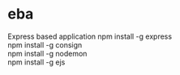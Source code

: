 # eba
Express based application
npm install -g express <br>
npm install -g consign <br>
npm install -g nodemon <br>
npm install -g ejs <br>
